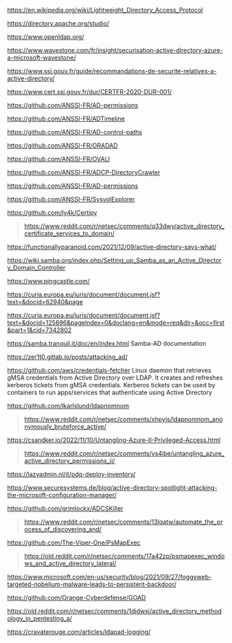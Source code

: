https://en.wikipedia.org/wiki/Lightweight_Directory_Access_Protocol

https://directory.apache.org/studio/

https://www.openldap.org/

https://www.wavestone.com/fr/insight/securisation-active-directory-azure-a-microsoft-wavestone/

https://www.ssi.gouv.fr/guide/recommandations-de-securite-relatives-a-active-directory/

https://www.cert.ssi.gouv.fr/dur/CERTFR-2020-DUR-001/

https://github.com/ANSSI-FR/AD-permissions

https://github.com/ANSSI-FR/ADTimeline

https://github.com/ANSSI-FR/AD-control-paths

https://github.com/ANSSI-FR/ORADAD

https://github.com/ANSSI-FR/OVALI

https://github.com/ANSSI-FR/ADCP-DirectoryCrawler

https://github.com/ANSSI-FR/AD-permissions

https://github.com/ANSSI-FR/SysvolExplorer

https://github.com/ly4k/Certipy
> https://www.reddit.com/r/netsec/comments/q33dwy/active_directory_certificate_services_to_domain/

https://functionallyparanoid.com/2021/12/09/active-directory-says-what/

https://wiki.samba.org/index.php/Setting_up_Samba_as_an_Active_Directory_Domain_Controller

https://www.pingcastle.com/

https://curia.europa.eu/juris/document/document.jsf?text=&docid=62940&page

https://curia.europa.eu/juris/document/document.jsf?text=&docid=125896&pageIndex=0&doclang=en&mode=req&dir=&occ=first&part=1&cid=7342802

https://samba.tranquil.it/doc/en/index.html Samba-AD documentation

https://zer1t0.gitlab.io/posts/attacking_ad/

https://github.com/aws/credentials-fetcher Linux daemon that retrieves gMSA credentials from Active Directory over LDAP. It creates and refreshes kerberos tickets from gMSA credentials. Kerberos tickets can be used by containers to run apps/services that authenticate using Active Directory

https://github.com/lkarlslund/ldapnomnom
> https://www.reddit.com/r/netsec/comments/xhpyjs/ldapnomnom_anonymously_bruteforce_active/

https://csandker.io/2022/11/10/Untangling-Azure-II-Privileged-Access.html
> https://www.reddit.com/r/netsec/comments/ys4ibe/untangling_azure_active_directory_permissions_ii/

https://lazyadmin.nl/it/pdq-deploy-inventory/

https://www.securesystems.de/blog/active-directory-spotlight-attacking-the-microsoft-configuration-manager/

https://github.com/grimlockx/ADCSKiller
> https://www.reddit.com/r/netsec/comments/13lqatw/automate_the_process_of_discovering_and/

https://github.com/The-Viper-One/PsMapExec
> https://old.reddit.com/r/netsec/comments/17a42zp/psmapexec_windows_and_active_directory_lateral/

https://www.microsoft.com/en-us/security/blog/2021/09/27/foggyweb-targeted-nobelium-malware-leads-to-persistent-backdoor/

https://github.com/Orange-Cyberdefense/GOAD

https://old.reddit.com/r/netsec/comments/1djdwxi/active_directory_methodology_in_pentesting_a/

https://cravaterouge.com/articles/ldapad-logging/